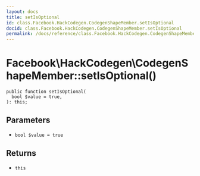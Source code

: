 ```yaml
---
layout: docs
title: setIsOptional
id: class.Facebook.HackCodegen.CodegenShapeMember.setIsOptional
docid: class.Facebook.HackCodegen.CodegenShapeMember.setIsOptional
permalink: /docs/reference/class.Facebook.HackCodegen.CodegenShapeMember.setIsOptional.md
---
```

# Facebook\\HackCodegen\\CodegenShapeMember::setIsOptional()




``` Hack
public function setIsOptional(
  bool $value = true,
): this;
```




## Parameters




+ ` bool $value = true `




## Returns




* ` this `
